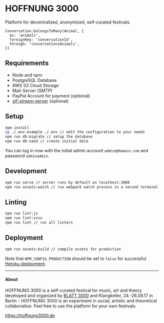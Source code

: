 # HOFFNUNG 3000

Platform for decentralized, anonymized, self-curated festivals.

```
Conversation.belongsToMany(Animal, {
  as: 'animals',
  foreignKey: 'conversationId',
  through: 'conversationsAnimals',
})
```

## Requirements

* Node and npm
* PostgreSQL Database
* AWS S3 Cloud Storage
* Mail-Server (SMTP)
* PayPal Account for payment (optional)
* [gif-stream-server](https://github.com/adzialocha/gif-stream-server) (optional)

## Setup

```bash
npm install
cp ./.env.example ./.env // edit the configuration to your needs
npm run db:migrate // setup the database
npm run db:seed // create initial data
```

You can log in now with the initial admin account `admin@domain.com` and password `adminadmin`.

## Development

```bash
npm run serve // server runs by default on localhost:3000
npm run assets:watch // run webpack watch process in a second terminal
```

## Linting

```bash
npm run lint:js
npm run lint:scss
npm run lint // run all linters
```

## Deployment

```bash
npm run assets:build // compile assets for production
```

Note that `NPM_CONFIG_PRODUCTION` should be set to `false` for successful [Heroku deployment](https://devcenter.heroku.com/articles/nodejs-support#devdependencies).

---

#### About

HOFFNUNG 3000 is a self-curated festival for music, art and theory developed and organized by [BLATT 3000](https://blatt3000.de) and Klangkeller, 24.-26.08.17 in Berlin - HOFFNUNG 3000 is an experiment in social, artistic and theoretical collaboration. Feel free to use the platform for your own festivals.

https://hoffnung3000.de

